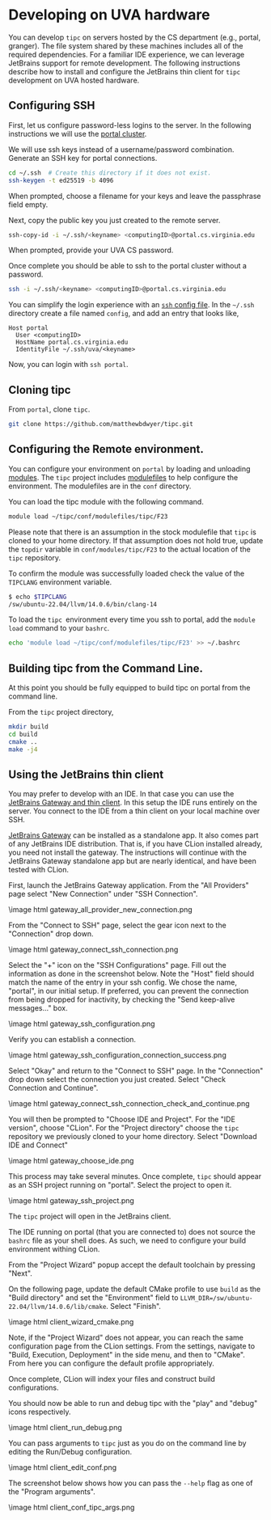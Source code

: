 # Developing on UVA hardware
You can develop `tipc` on servers hosted by the CS department (e.g., portal,
granger). The file system shared by these machines includes all of the required
dependencies. For a familiar IDE experience, we can leverage JetBrains support
for remote development. The following instructions describe how to install and
configure the JetBrains thin client for `tipc` development on UVA hosted
hardware.

## Configuring SSH
First, let us configure password-less logins to the server. In the following
instructions we will use the [portal cluster][1].  

We will use ssh keys instead of a username/password combination. Generate an
SSH key for portal connections.

```bash
cd ~/.ssh  # Create this directory if it does not exist.
ssh-keygen -t ed25519 -b 4096
```

When prompted, choose a filename for your keys and leave the passphrase field
empty.  

Next, copy the public key you just created to the remote server. 
```bash
ssh-copy-id -i ~/.ssh/<keyname> <computingID>@portal.cs.virginia.edu
```

When prompted, provide your UVA CS password.  

Once complete you should be able to ssh to the portal cluster without a password.  
```bash
ssh -i ~/.ssh/<keyname> <computingID>@portal.cs.virginia.edu
```

You can simplify the login experience with an [`ssh` config file][2]. In the
`~/.ssh` directory create a file named `config`, and add an entry that looks
like,
```
Host portal
  User <computingID>
  HostName portal.cs.virginia.edu
  IdentityFile ~/.ssh/uva/<keyname>
```

Now, you can login with `ssh portal`.

## Cloning tipc
From `portal`, clone `tipc`.

```bash
git clone https://github.com/matthewbdwyer/tipc.git
```

## Configuring the Remote environment.
You can configure your environment on `portal` by loading and unloading
[modules][3]. The `tipc` project includes [modulefiles][4] to help configure
the environment. The modulefiles are in the `conf` directory.  

You can load the tipc module with the following command.
```bash
module load ~/tipc/conf/modulefiles/tipc/F23
```

Please note that there is an assumption in the stock modulefile that `tipc` is
cloned to your home directory. If that assumption does not hold true, update
the `topdir` variable in `conf/modules/tipc/F23` to the actual location of the
`tipc` repository.  

To confirm the module was successfully loaded check the value of the `TIPCLANG`
environment variable.  
```bash
$ echo $TIPCLANG
/sw/ubuntu-22.04/llvm/14.0.6/bin/clang-14
```

To load the `tipc `environment every time you ssh to portal, add the `module
load` command to your `bashrc`.
```bash
echo 'module load ~/tipc/conf/modulefiles/tipc/F23' >> ~/.bashrc
```

## Building tipc from the Command Line.
At this point you should be fully equipped to build tipc on portal from the command line.

From the `tipc` project directory,
```bash
mkdir build
cd build
cmake ..
make -j4
```

## Using the JetBrains thin client
You may prefer to develop with an IDE. In that case you can use the [JetBrains
Gateway and thin client][6]. In this setup the IDE runs entirely on the server.
You connect to the IDE from a thin client on your local machine over SSH.  

[JetBrains Gateway][5] can be installed as a standalone app. It also comes part
of any JetBrains IDE distribution. That is, if you have CLion installed
already, you need not install the gateway. The instructions will continue with
the JetBrains Gateway standalone app but are nearly identical, and have been
tested with CLion.  

First, launch the JetBrains Gateway application. From the "All Providers" page
select "New Connection" under "SSH Connection".

\image html gateway_all_provider_new_connection.png

From the "Connect to SSH" page, select the gear icon next to the "Connection"
drop down.

\image html gateway_connect_ssh_connection.png

Select the "+" icon on the "SSH Configurations" page. Fill out the information
as done in the screenshot below. Note the "Host" field should match the name of
the entry in your ssh config. We chose the name, "portal", in our initial
setup. If preferred, you can prevent the connection from being dropped for
inactivity, by checking the "Send keep-alive messages..." box.  

\image html gateway_ssh_configuration.png

Verify you can establish a connection.

\image html gateway_ssh_configuration_connection_success.png

Select "Okay" and return to the "Connect to SSH" page. In the "Connection" drop
down select the connection you just created. Select "Check Connection and
Continue".  

\image html gateway_connect_ssh_connection_check_and_continue.png

You will then be prompted to "Choose IDE and Project". For the "IDE version",
choose "CLion". For the "Project directory" choose the `tipc` repository we
previously cloned to your home directory. Select "Download IDE and Connect"

\image html gateway_choose_ide.png

This process may take several minutes. Once complete, `tipc` should appear as
an SSH project running on "portal". Select the project to open it.

\image html gateway_ssh_project.png

The `tipc` project will open in the JetBrains client.  

The IDE running on portal (that you are connected to) does not source the
`bashrc` file as your shell does. As such, we need to configure your build
environment withing CLion.  

From the "Project Wizard" popup accept the default toolchain by pressing "Next".  

On the following page, update the default CMake profile to use `build` as the
"Build directory" and set the "Environment" field to
`LLVM_DIR=/sw/ubuntu-22.04/llvm/14.0.6/lib/cmake`. Select "Finish".    

\image html client_wizard_cmake.png

Note, if the "Project Wizard" does not appear, you can reach the same
configuration page from the CLion settings. From the settings, navigate to
"Build, Execution, Deployment" in the side menu, and then to "CMake". From here
you can configure the default profile appropriately.  

Once complete, CLion will index your files and construct build configurations.  

You should now be able to run and debug tipc with the "play" and "debug" icons respectively.  

\image html client_run_debug.png

You can pass arguments to `tipc` just as you do on the command line by editing
the Run/Debug configuration.  

\image html client_edit_conf.png

The screenshot below shows how you can pass the `--help` flag as one of the
"Program arguments".  

\image html client_conf_tipc_args.png


[1]: https://www.cs.virginia.edu/wiki/doku.php?id=compute_portal
[2]: https://www.ssh.com/academy/ssh/config
[3]: https://www.cs.virginia.edu/wiki/doku.php?id=linux_environment_modules
[4]: https://modules.readthedocs.io/en/stable/modulefile.html
[5]: https://www.jetbrains.com/remote-development/gateway/
[6]: https://www.jetbrains.com/help/clion/remote-development-a.html
